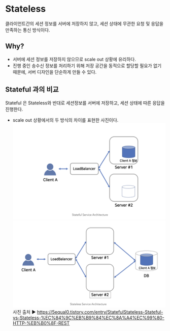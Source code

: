 # Stateless
클라이언트간의 세션 정보를 서버에 저장하지 않고, 세션 상태에 무관한 요청 및 응답을 만족하는 통신 방식이다.
## Why?
- 서버에 세션 정보를 저장하지 않으므로 scale out 상황에 유리하다.
- 진행 중인 송수신 정보를 처리하기 위해 저장 공간을 동적으로 할당할 필요가 없기 때문에, 서버 디자인을 단순하게 만들 수 있다.

## Stateful 과의 비교
Stateful 은 Stateless와 반대로 세션정보를 서버에 저장하고, 세션 상태에 따른 응답을 진행한다.  
- scale out 상황에서의 두 방식의 차이를 표현한 사진이다.  
![stateful architectuer](https://github.com/mataeLee/Study-Tech/blob/master/resource/stateful.png)  
![stateless architectuer](https://github.com/mataeLee/Study-Tech/blob/master/resource/stateless.png)  
사진 출처 ▶︎ https://5equal0.tistory.com/entry/StatefulStateless-Stateful-vs-Stateless-%EC%84%9C%EB%B9%84%EC%8A%A4%EC%99%80-HTTP-%EB%B0%8F-REST
